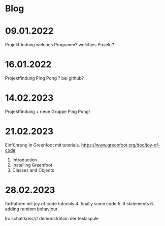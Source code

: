 # Blog

# 09.01.2022
Projektfindung welches Programm? welchjes Projekt?


# 16.01.2022
Projektfindung Ping Pong ? bei github?

# 14.02.2023
Projektfindung + neue Gruppe  Ping Pong!

# 21.02.2023
Einführung in Greenfoot mit tutorials. https://www.greenfoot.org/doc/joy-of-code
1. Introduction
2. Installing Greenfoot
3. Classes and Objects

# 28.02.2023

fortfahren mit joy of code tutorials
4. finally some code
5. if statements
6. adding random behaviour


lrc schaltkreis/// demonstration der teslaspule



